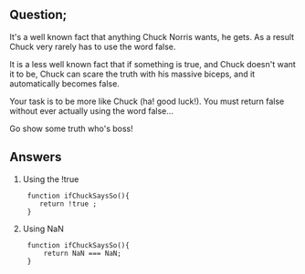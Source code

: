 ##  Question;
It's a well known fact that anything Chuck Norris wants, he gets. As a result Chuck very rarely has to use the word false.

It is a less well known fact that if something is true, and Chuck doesn't want it to be, Chuck can scare the truth with his massive biceps, and it automatically becomes false.

Your task is to be more like Chuck (ha! good luck!). You must return false without ever actually using the word false...

Go show some truth who's boss!

## Answers
1. Using the !true

        function ifChuckSaysSo(){
           return !true ;
        }

2. Using NaN

        function ifChuckSaysSo(){
            return NaN === NaN;
        }

